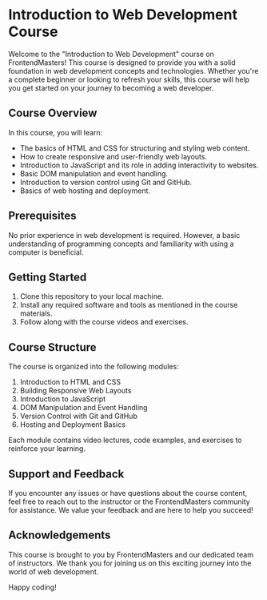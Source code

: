 # Introduction to Web Development Course

Welcome to the "Introduction to Web Development" course on FrontendMasters! This course is designed to provide you with a solid foundation in web development concepts and technologies. Whether you're a complete beginner or looking to refresh your skills, this course will help you get started on your journey to becoming a web developer.

## Course Overview

In this course, you will learn:

- The basics of HTML and CSS for structuring and styling web content.
- How to create responsive and user-friendly web layouts.
- Introduction to JavaScript and its role in adding interactivity to websites.
- Basic DOM manipulation and event handling.
- Introduction to version control using Git and GitHub.
- Basics of web hosting and deployment.

## Prerequisites

No prior experience in web development is required. However, a basic understanding of programming concepts and familiarity with using a computer is beneficial.

## Getting Started

1. Clone this repository to your local machine.
2. Install any required software and tools as mentioned in the course materials.
3. Follow along with the course videos and exercises.

## Course Structure

The course is organized into the following modules:

1. Introduction to HTML and CSS
2. Building Responsive Web Layouts
3. Introduction to JavaScript
4. DOM Manipulation and Event Handling
5. Version Control with Git and GitHub
6. Hosting and Deployment Basics

Each module contains video lectures, code examples, and exercises to reinforce your learning.

## Support and Feedback

If you encounter any issues or have questions about the course content, feel free to reach out to the instructor or the FrontendMasters community for assistance. We value your feedback and are here to help you succeed!

## Acknowledgements

This course is brought to you by FrontendMasters and our dedicated team of instructors. We thank you for joining us on this exciting journey into the world of web development.

Happy coding!

